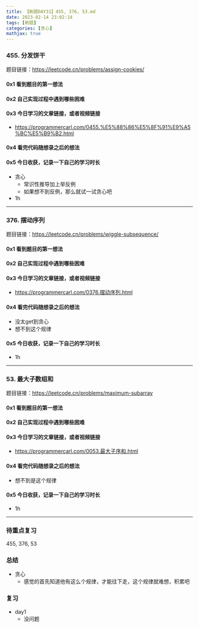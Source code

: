 ```yaml
---
title: 【刷题DAY31】455, 376, 53.md
date: 2023-02-14 23:02:14
tags: [刷题] 
categories: [贪心]
mathjax: true 
---
```


### 455. 分发饼干
题目链接：https://leetcode.cn/problems/assign-cookies/

#### 0x1 看到题目的第一想法   

#### 0x2 自己实现过程中遇到哪些困难  

#### 0x3 今日学习的文章链接，或者视频链接
- https://programmercarl.com/0455.%E5%88%86%E5%8F%91%E9%A5%BC%E5%B9%B2.html

#### 0x4 看完代码随想录之后的想法 


#### 0x5 今日收获，记录一下自己的学习时长
- 贪心
    - 常识性推导加上举反例
    - 如果想不到反例，那么就试一试贪心吧
- 1h

---

### 376. 摆动序列
题目链接：https://leetcode.cn/problems/wiggle-subsequence/

#### 0x1 看到题目的第一想法   

#### 0x2 自己实现过程中遇到哪些困难 

#### 0x3 今日学习的文章链接，或者视频链接
- https://programmercarl.com/0376.摆动序列.html

#### 0x4 看完代码随想录之后的想法 
- 没太get到贪心
- 想不到这个规律
 
#### 0x5 今日收获，记录一下自己的学习时长
- 1h

---

### 53. 最大子数组和
题目链接：https://leetcode.cn/problems/maximum-subarray

#### 0x1 看到题目的第一想法   

#### 0x2 自己实现过程中遇到哪些困难  

#### 0x3 今日学习的文章链接，或者视频链接
- https://programmercarl.com/0053.最大子序和.html

#### 0x4 看完代码随想录之后的想法 
- 想不到是这个规律

#### 0x5 今日收获，记录一下自己的学习时长
- 1h

---

### 待重点复习   
455, 376, 53

### 总结   
- 贪心 
    - 感觉的首先知道他有这么个规律，才能往下走，这个规律就难想，积累吧

### 复习
- day1 
    - 没问题